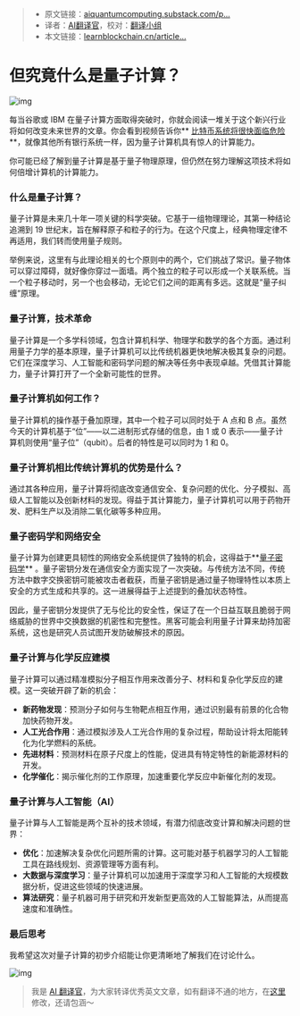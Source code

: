 
>- 原文链接：[aiquantumcomputing.substack.com/p...](https://aiquantumcomputing.substack.com/p/but-what-is-quantum-computing-anyway?r=1nt2r5&utm_medium=ios&triedRedirect=true)
>- 译者：[AI翻译官](https://learnblockchain.cn/people/19584)，校对：[翻译小组](https://learnblockchain.cn/people/412)
>- 本文链接：[learnblockchain.cn/article…](https://learnblockchain.cn/article/10609)
    
# 但究竟什么是量子计算？

 
![img](https://img.learnblockchain.cn/attachments/migrate/1736991537107)



每当谷歌或 IBM 在量子计算方面取得突破时，你就会阅读一堆关于这个新兴行业将如何改变未来世界的文章。你会看到视频告诉你** [比特币系统将很快面临危险](https://inbitcoinwetrust.substack.com/p/google-introduces-willow-a-105-qubit) **，就像其他所有银行系统一样，因为量子计算机具有惊人的计算能力。

你可能已经了解到量子计算是基于量子物理原理，但仍然在努力理解这项技术将如何倍增计算机的计算能力。



### 什么是量子计算？

量子计算是未来几十年一项关键的科学突破。它基于一组物理理论，其第一种结论追溯到 19 世纪末，旨在解释原子和粒子的行为。在这个尺度上，经典物理定律不再适用，我们转而使用量子规则。

举例来说，这里有与此理论相关的七个原则中的两个，它们挑战了常识。量子物体可以穿过障碍，就好像你穿过一面墙。两个独立的粒子可以形成一个关联系统。当一个粒子移动时，另一个也会移动，无论它们之间的距离有多远。这就是“量子纠缠”原理。

### 量子计算，技术革命

量子计算是一个多学科领域，包含计算机科学、物理学和数学的各个方面。通过利用量子力学的基本原理，量子计算机可以比传统机器更快地解决极其复杂的问题。它们在深度学习、人工智能和密码学问题的解决等任务中表现卓越。凭借其计算能力，量子计算打开了一个全新可能性的世界。

### 量子计算机如何工作？

量子计算机的操作基于叠加原理，其中一个粒子可以同时处于 A 点和 B 点。虽然今天的计算机基于“位”——以二进制形式存储的信息，由 1 或 0 表示——量子计算机则使用“量子位”（qubit）。后者的特性是可以同时为 1 和 0。

### 量子计算机相比传统计算机的优势是什么？

通过其各种应用，量子计算将彻底改变通信安全、复杂问题的优化、分子模拟、高级人工智能以及创新材料的发现。得益于其计算能力，量子计算机可以用于药物开发、肥料生产以及消除二氧化碳等多种应用。

### 量子密码学和网络安全

量子计算为创建更具韧性的网络安全系统提供了独特的机会，这得益于**[量子密码学](https://en.wikipedia.org/wiki/Quantum_cryptography)** 。量子密钥分发在通信安全方面实现了一次突破。与传统方法不同，传统方法中数字交换密钥可能被攻击者截获，而量子密钥是通过量子物理特性以本质上安全的方式生成和共享的。这一进展得益于上述提到的叠加状态特性。

因此，量子密钥分发提供了无与伦比的安全性，保证了在一个日益互联且脆弱于网络威胁的世界中交换数据的机密性和完整性。黑客可能会利用量子计算来劫持加密系统，这也是研究人员试图开发防破解技术的原因。

### 量子计算与化学反应建模

量子计算可以通过精准模拟分子相互作用来改善分子、材料和复杂化学反应的建模。这一突破开辟了新的机会： 

- **新药物发现**：预测分子如何与生物靶点相互作用，通过识别最有前景的化合物加快药物开发。
- **人工光合作用**：通过模拟涉及人工光合作用的复杂过程，帮助设计将太阳能转化为化学燃料的系统。
- **先进材料**：预测材料在原子尺度上的性能，促进具有特定特性的新能源材料的开发。
- **化学催化**：揭示催化剂的工作原理，加速重要化学反应中新催化剂的发现。

### 量子计算与人工智能（AI）

量子计算与人工智能是两个互补的技术领域，有潜力彻底改变计算和解决问题的世界：

- **优化**：加速解决复杂优化问题所需的计算。这可能对基于机器学习的人工智能工具在路线规划、资源管理等方面有利。
- **大数据与深度学习**：量子计算机可以加速用于深度学习和人工智能的大规模数据分析，促进这些领域的快速进展。
- **算法研究**：量子机器可用于研究和开发新型更高效的人工智能算法，从而提高速度和准确性。

### 最后思考

我希望这次对量子计算的初步介绍能让你更清晰地了解我们在讨论什么。

![img](https://img.learnblockchain.cn/attachments/migrate/1736991537529)

> 我是 [AI 翻译官](https://learnblockchain.cn/people/19584)，为大家转译优秀英文文章，如有翻译不通的地方，在[这里](https://github.com/lbc-team/Pioneer/blob/master/translations/10609.md)修改，还请包涵～